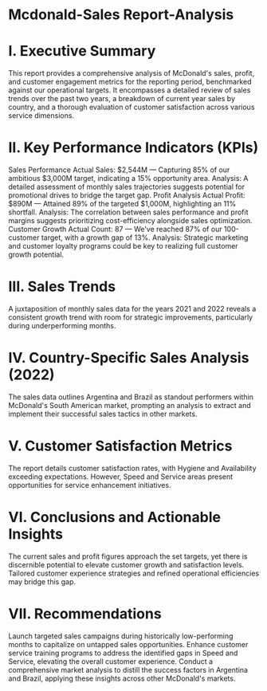 # Mcdonald-Sales Report-Analysis
# I. Executive Summary

This report provides a comprehensive analysis of McDonald's sales, profit, and customer engagement metrics for the reporting period, benchmarked against our operational targets. It encompasses a detailed review of sales trends over the past two years, a breakdown of current year sales by country, and a thorough evaluation of customer satisfaction across various service dimensions.

# II. Key Performance Indicators (KPIs)

Sales Performance
Actual Sales: $2,544M — Capturing 85% of our ambitious $3,000M target, indicating a 15% opportunity area.
Analysis: A detailed assessment of monthly sales trajectories suggests potential for promotional drives to bridge the target gap.
Profit Analysis
Actual Profit: $890M — Attained 89% of the targeted $1,000M, highlighting an 11% shortfall.
Analysis: The correlation between sales performance and profit margins suggests prioritizing cost-efficiency alongside sales optimization.
Customer Growth
Actual Count: 87 — We've reached 87% of our 100-customer target, with a growth gap of 13%.
Analysis: Strategic marketing and customer loyalty programs could be key to realizing full customer growth potential.

# III. Sales Trends

A juxtaposition of monthly sales data for the years 2021 and 2022 reveals a consistent growth trend with room for strategic improvements, particularly during underperforming months.

# IV. Country-Specific Sales Analysis (2022)

The sales data outlines Argentina and Brazil as standout performers within McDonald's South American market, prompting an analysis to extract and implement their successful sales tactics in other markets.

# V. Customer Satisfaction Metrics

The report details customer satisfaction rates, with Hygiene and Availability exceeding expectations. However, Speed and Service areas present opportunities for service enhancement initiatives.

# VI. Conclusions and Actionable Insights

The current sales and profit figures approach the set targets, yet there is discernible potential to elevate customer growth and satisfaction levels. Tailored customer experience strategies and refined operational efficiencies may bridge this gap.

# VII. Recommendations

Launch targeted sales campaigns during historically low-performing months to capitalize on untapped sales opportunities.
Enhance customer service training programs to address the identified gaps in Speed and Service, elevating the overall customer experience.
Conduct a comprehensive market analysis to distill the success factors in Argentina and Brazil, applying these insights across other McDonald's markets.

